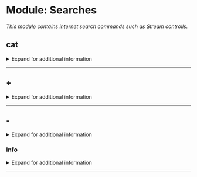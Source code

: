 # Module: Searches
*This module contains internet search commands such as Stream controlls.*


## cat
<details><summary markdown='span'>Expand for additional information</summary><p>

*Retrieves a random cat image.*

**Aliases:**
`None`
**Examples:**

```xml
!stream setstreamplayerrole
```
</p></details>

---

## +
<details><summary markdown='span'>Expand for additional information</summary><p>

*Retrieves a random dog image.*

**Aliases:**
`add, plus`
**Arguments:**

[`DiscordMember`]: *Member*

**Examples:**

```xml
!stream + @member
```
</p></details>

---

## -
<details><summary markdown='span'>Expand for additional information</summary><p>

*GIPHY search commands. Group call searches GIPHY with given query and prints first result.*

**Aliases:**
`remove, subtract`
**Arguments:**

[`DiscordMember`]: *Member*

**Examples:**

```xml
!stream - @Member
```
</p></details>


### Info
<details><summary markdown='span'>Expand for additional information</summary><p>

*Removes registered YouTube subscription.*

**Aliases:**
`i, information`

**Examples:**

```xml
!stream
```
</p></details>

---

